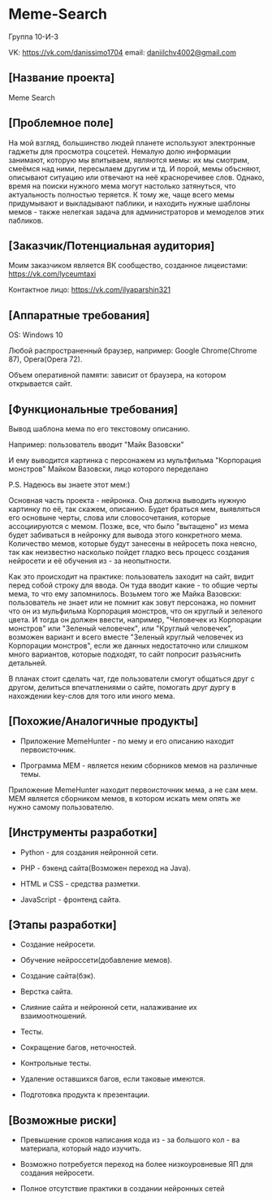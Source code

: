 
# Meme-Search
Группа 10-И-3

VK: https://vk.com/danissimo1704 email: daniilchv4002@gmail.com

## [Название проекта]

Meme Search

## [Проблемное поле]

На мой взгляд, большинство людей планете используют электронные гаджеты для просмотра соцсетей. Немалую долю информации занимают, которую мы впитываем, являются мемы: их мы смотрим, смеёмся над ними, пересылаем другим и тд. И порой, мемы объсняют, описывают ситуацию или отвечают на неё красноречивее слов. Однако, время на поиски нужного мема могут настолько затянуться, что актуальность полностью теряется. К тому же, чаще всего мемы придумывают и выкладывают паблики, и находить нужные шаблоны мемов - также нелегкая задача для администраторов и мемоделов этих пабликов.

## [Заказчик/Потенциальная аудитория]

Моим заказчиком является ВК сообщество, созданное лицеистами: https://vk.com/lyceumtaxi

Контактное лицо: https://vk.com/ilyaparshin321

## [Аппаратные требования]

OS: Windows 10

Любой распространенный браузер, например: Google Chrome(Chrome 87), Opera(Opera 72).

Объем оперативной памяти: зависит от браузера, на котором открывается сайт.

## [Функциональные требования]

Вывод шаблона мема по его текстовому описанию.

Например: пользователь вводит "Майк Вазовски" 

И ему выводится картинка с персонажем из мультфильма "Корпорация монстров" Майком Вазовски, лицо которого переделано

P.S. Надеюсь вы знаете этот мем:)

Основная часть проекта - нейронка. Она должна выводить нужную картинку по её, так скажем, описанию. Будет браться мем, выявляться его основыне черты, слова или словосочетания, которые ассоциируются с мемом. Позже, все, что было "вытащено" из мема будет забиваться в нейронку для вывода этого конкретного мема. Количество мемов, которые будут занесены в нейросеть пока неясно, так как неизвестно насколько пойдет гладко весь процесс создания нейросети и её обучения из - за неопытности. 

Как это происходит на практике: пользователь заходит на сайт, видит перед собой строку для ввода. Он туда вводит какие - то общие черты мема, то что ему запомнилось. Возьмем того же Майка Вазовски: пользователь не знает или не помнит как зовут персонажа, но помнит что он из мульфильма Корпорация монстров, что он круглый и зеленого цвета. И тогда он должен ввести, например, "Человечек из Корпорации монстров" или "Зеленый человечек", или "Круглый человечек", возможен вариант и всего вместе "Зеленый круглый человечек из Корпорации монстров", если же данных недостаточно или слишком много вариантов, которые подходят, то сайт попросит разъяснить детальней.

В планах стоит сделать чат, где пользователи смогут общаться друг с другом, делиться впечатлениями о сайте, помогать друг дургу в нахождении key-слов для того или иного мема.


## [Похожие/Аналогичные продукты]

* Приложение MemeHunter - по мему и его описанию находит первоисточник.

* Программа MEM - является неким сборников мемов на различные темы.

Приложение MemeHunter находит первоисточник мема, а не сам мем. MEM является сборником мемов, в котором искать мем опять же нужно самому пользователю.

## [Инструменты разработки]

* Python - для создания нейронной сети.

* PHP - бэкенд сайта(Возможен переход на Java).

* HTML и CSS - средства разметки.

* JavaScript - фронтенд сайта.


## [Этапы разработки]

* Создание нейросети.

* Обучение нейроссети(добавление мемов).

* Создание сайта(бэк).

* Верстка сайта.

* Слияние сайта и нейронной сети, налаживание их взаимоотношений.

* Тесты.

* Сокращение багов, неточностей.

* Контрольные тесты.

* Удаление оставшихся багов, если таковые имеются.

* Подготовка продукта к презентации.

## [Возможные риски]

* Превышение сроков написания кода из - за большого кол - ва материала, который надо изучить.

* Возможно потребуется переход на более низкоуровневые ЯП для создания нейросети.

* Полное отсутствие практики в создании нейронных сетей

